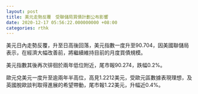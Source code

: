 ```yaml
---
layout: post
title: 美元走勢反覆　受聯儲局買債計劃公布影響
date: 2020-12-17 05:56:22.000000000 +08:00
categories: rthk
---
```


美元日內走勢反覆，升至日高後回落，美元指數一度升至90.704，因美國聯儲局表示，在經濟大幅改善前，將繼續維持目前的月度買債規模。

美元指數其後再次徘徊於兩年低位附近，尾市報90.274，跌幅0.2%。

歐元兌美元一度升至逾兩年半高位，高見1.2212美元，受歐元區數據表現理想，及英國脫歐談判取得進展的希望帶動，尾市報1.22美元，升幅近0.4%。
